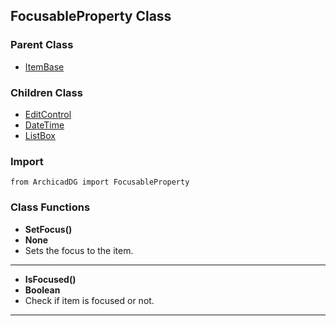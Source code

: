 ## FocusableProperty Class

### Parent Class
* [ItemBase](ItemBase.md)

### Children Class
* [EditControl](../m_edit_control/EditControl.md)
* [DateTime](../m_date_time/DateTime.md)
* [ListBox](../m_list_box/ListBox.md)

### Import
```
from ArchicadDG import FocusableProperty
``` 

### Class Functions

* **SetFocus()**
* **None**
* Sets the focus to the item.
-----

* **IsFocused()**
* **Boolean**
* Check if item is focused or not.
-----
